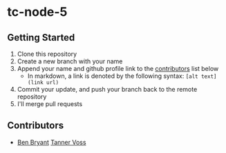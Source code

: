 # tc-node-5

## Getting Started

1. Clone this repository
2. Create a new branch with your name
3. Append your name and github profile link to the [contributors](#contributors) list below
   - In markdown, a link is denoted by the following syntax: `[alt text](link url)`
4. Commit your update, and push your branch back to the remote repository
5. I'll merge pull requests

## Contributors

- [Ben Bryant](https://github.com/Bryantellius)
[Tanner Voss](https://guthub.com/TannerVoss)